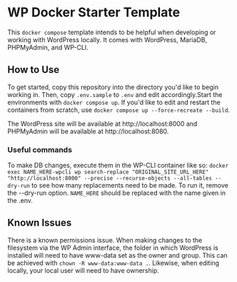 # WP Docker Starter Template

This `docker compose` template intends to be helpful when developing or working with WordPress locally. It comes with WordPress, MariaDB, PHPMyAdmin, and WP-CLI.

## How to Use
To get started, copy this repository into the directory you'd like to begin working in. Then, copy `.env.sample` to `.env` and edit accordingly.Start the environments with `docker compose up`. If you'd like to edit and restart the containers from scratch, use `docker compose up --force-recreate --build`.

The WordPress site will be available at http://localhost:8000 and PHPMyAdmin will be available at http://localhost:8080.

### Useful commands
To make DB changes, execute them in the WP-CLI container like so:
`docker exec NAME_HERE-wpcli wp search-replace "ORIGINAL_SITE_URL_HERE" "http://localhost:8000" --precise --recurse-objects --all-tables --dry-run` to see how many replacements need to be made. To run it, remove the --dry-run option. `NAME_HERE` should be replaced with the name given in the .env.

## Known Issues
There is a known permissions issue. When making changes to the filesystem via the WP Admin interface, the folder in which WordPress is installed will need to have www-data set as the owner and group. This can be achieved with `chown -R www-data:www-data .`. Likewise, when editing locally, your local user will need to have ownership.
